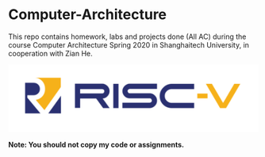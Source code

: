 # Computer-Architecture
This repo contains homework, labs and projects done (All AC) during the course Computer Architecture Spring 2020 in Shanghaitech University, in cooperation with Zian He.

![](README_img/RISC-V-Logo.png)

**Note: You should not copy my code or assignments.**

